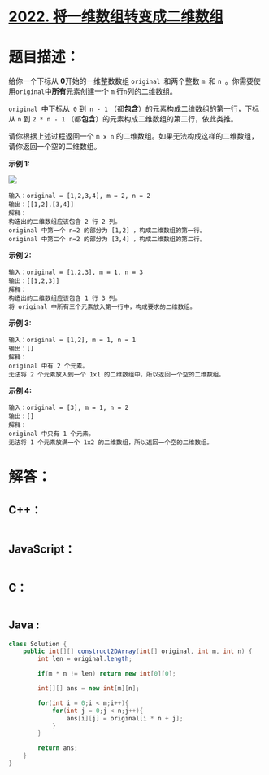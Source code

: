 # [2022. 将一维数组转变成二维数组](https://leetcode-cn.com/problems/convert-1d-array-into-2d-array/)

# 题目描述：

给你一个下标从 **0**开始的一维整数数组 `original `和两个整数 `m `和  `n `。你需要使用` original `中**所有**元素创建一个 `m` 行` n `列的二维数组。

`original `中下标从` 0` 到` n - 1` （都**包含**）的元素构成二维数组的第一行，下标从 `n` 到 `2 * n - 1` （都**包含**）的元素构成二维数组的第二行，依此类推。

请你根据上述过程返回一个 `m x n` 的二维数组。如果无法构成这样的二维数组，请你返回一个空的二维数组。

 

**示例 1:**

![](https://assets.leetcode.com/uploads/2021/08/26/image-20210826114243-1.png)

```
输入：original = [1,2,3,4], m = 2, n = 2
输出：[[1,2],[3,4]]
解释：
构造出的二维数组应该包含 2 行 2 列。
original 中第一个 n=2 的部分为 [1,2] ，构成二维数组的第一行。
original 中第二个 n=2 的部分为 [3,4] ，构成二维数组的第二行。
```

 **示例 2:**

```
输入：original = [1,2,3], m = 1, n = 3
输出：[[1,2,3]]
解释：
构造出的二维数组应该包含 1 行 3 列。
将 original 中所有三个元素放入第一行中，构成要求的二维数组。
```

**示例 3:**

```
输入：original = [1,2], m = 1, n = 1
输出：[]
解释：
original 中有 2 个元素。
无法将 2 个元素放入到一个 1x1 的二维数组中，所以返回一个空的二维数组。
```

**示例 4:**

```
输入：original = [3], m = 1, n = 2
输出：[]
解释：
original 中只有 1 个元素。
无法将 1 个元素放满一个 1x2 的二维数组，所以返回一个空的二维数组。
```



# 解答：

## C++：

```cpp

```

## JavaScript：

```javascript

```

## C：

```c

```

## Java :

```java
class Solution {
    public int[][] construct2DArray(int[] original, int m, int n) {
        int len = original.length;

        if(m * n != len) return new int[0][0];

        int[][] ans = new int[m][n];

        for(int i = 0;i < m;i++){
            for(int j = 0;j < n;j++){
                ans[i][j] = original[i * n + j];
            }
        }

        return ans;
    }
}
```

